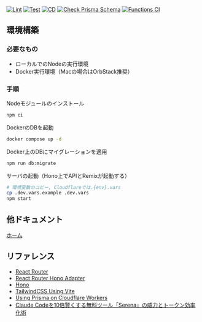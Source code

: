[![Lint](https://github.com/Geek-Teck-Mentors/trend_diary/actions/workflows/lint.yaml/badge.svg)](https://github.com/Geek-Teck-Mentors/trend_diary/actions/workflows/lint.yaml)
[![Test](https://github.com/Geek-Teck-Mentors/trend_diary/actions/workflows/test.yaml/badge.svg?branch=main)](https://github.com/Geek-Teck-Mentors/trend_diary/actions/workflows/test.yaml)
[![CD](https://github.com/Geek-Teck-Mentors/trend_diary/actions/workflows/cd.yaml/badge.svg)](https://github.com/Geek-Teck-Mentors/trend_diary/actions/workflows/cd.yaml)
[![Check Prisma Schema](https://github.com/Geek-Teck-Mentors/trend_diary/actions/workflows/check_prisma.yaml/badge.svg)](https://github.com/Geek-Teck-Mentors/trend_diary/actions/workflows/check_prisma.yaml)
[![Functions CI](https://github.com/Geek-Teck-Mentors/trend_diary/actions/workflows/functions_ci.yaml/badge.svg)](https://github.com/Geek-Teck-Mentors/trend_diary/actions/workflows/functions_ci.yaml)

## 環境構築

### 必要なもの

- ローカルでのNodeの実行環境
- Docker実行環境（Macの場合はOrbStack推奨）

### 手順

Nodeモジュールのインストール

```sh
npm ci
```

DockerのDBを起動

```sh
docker compose up -d
```

Docker上のDBにマイグレーションを適用

```sh
npm run db:migrate
```

サーバの起動（Hono上でAPIとRemixが起動する）

```sh
# 環境変数のコピー, Cloudflareでは.{env}.vars
cp .dev.vars.example .dev.vars
npm start
```

## 他ドキュメント

[ホーム](docs/home.md)

## リファレンス

- [React Router](https://reactrouter.com/home)
- [React Router Hono Adapter](https://github.com/yusukebe/hono-react-router-adapter)
- [Hono](https://hono.dev/docs/)
- [TailwindCSS Using Vite](https://tailwindcss.com/docs/installation/using-vite)
- [Using Prisma on Cloudflare Workers](https://hono.dev/examples/prisma)
- [Claude Codeを10倍賢くする無料ツール「Serena」の威力とトークン効率化術](https://zenn.dev/sc30gsw/articles/ff81891959aaef)
